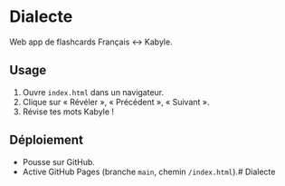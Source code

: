 # Dialecte

Web app de flashcards Français ↔ Kabyle.

## Usage

1. Ouvre `index.html` dans un navigateur.
2. Clique sur « Révéler », « Précédent », « Suivant ».
3. Révise tes mots Kabyle !

## Déploiement

- Pousse sur GitHub.
- Active GitHub Pages (branche `main`, chemin `/index.html`).# Dialecte
